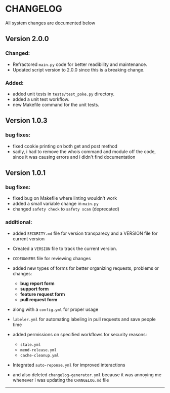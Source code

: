 CHANGELOG
=========


All system changes are documented below

## Version 2.0.0

### Changed:
- Refractored `main.py` code for better readibility and maintenance.
- Updated script version to 2.0.0 since this is a breaking change.

### Added:
- added unit tests in `tests/test_poke.py` directory.
- added a unit test workflow.
- new Makefile command for the unit tests.

## Version 1.0.3

### bug fixes:
- fixed cookie printing on both get and post method
- sadly, i had to remove the whois command and module off the code, since it was causing errors and i didn't find documentation




## Version 1.0.1


### bug fixes:
- fixed bug on Makefile where linting wouldn't work
- added a small variable change in `main.py`
- changed `safety check` to `safety scan` (deprecated)

### additional:
- added `SECURITY.md` file for version transparecy and a VERSION file for current version
- Created a `VERSION` file to track the current version.
- `CODEOWNERS` file for reviewing changes
- added new types of forms for better organizing requests, problems or changes:
  - **bug report form**
  - **support form**
  - **feature request form**
  - **pull request form**
- along with a `config.yml` for proper usage
  
- `labeler.yml` for automating labeling in pull requests and save people time
- added permissions on specified workflows for security reasons:
  - `stale.yml`
  - `mend-release.yml`
  - `cache-cleanup.yml`
- Integrated `auto-reponse.yml` for improved interactions
- and also deleted `changelog-generator.yml` because it was annoying me whenever i was updating the `CHANGELOG.md` file

------------------------

